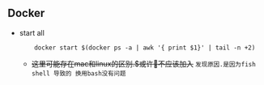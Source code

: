 ## Docker
- start all
    ```
        docker start $(docker ps -a | awk '{ print $1}' | tail -n +2)
    ```
    - ~~这里可能存在mac和linux的区别.$或许不应该加入~~ `发现原因.是因为fish shell 导致的 换用bash没有问题`
